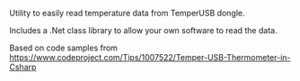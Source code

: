 Utility to easily read temperature data from TemperUSB dongle.

Includes a .Net class library to allow your own software to read the data.

Based on code samples from https://www.codeproject.com/Tips/1007522/Temper-USB-Thermometer-in-Csharp

